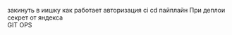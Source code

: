 закинуть в иишку как работает 
авторизация 
сi cd пайплайн
При деплои секрет от яндекса  
GIT OPS


